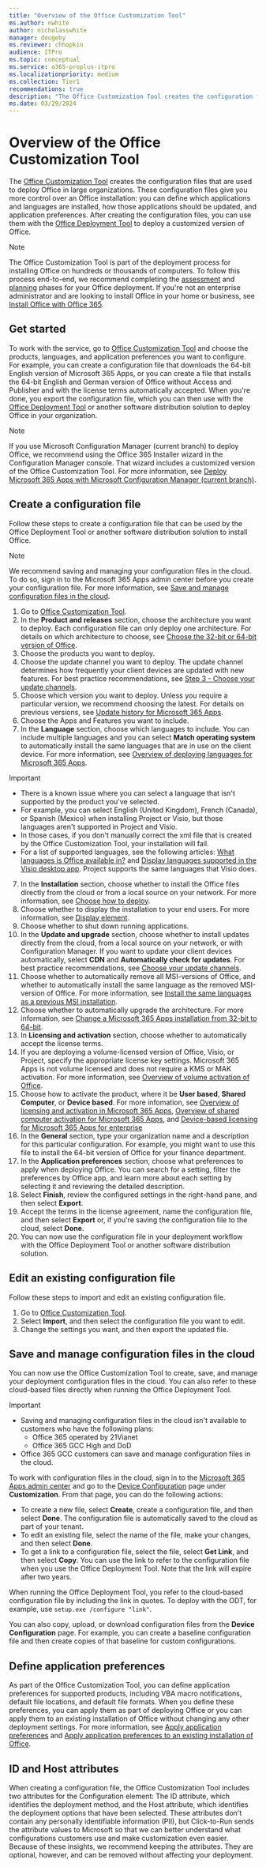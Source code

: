 ```yaml
---
title: "Overview of the Office Customization Tool"
ms.author: nwhite
author: nicholasswhite
manager: dougeby
ms.reviewer: chhopkin
audience: ITPro
ms.topic: conceptual
ms.service: o365-proplus-itpro
ms.localizationpriority: medium
ms.collection: Tier1
recommendations: true
description: "The Office Customization Tool creates the configuration files that are used to deploy Office in large organizations."
ms.date: 03/29/2024
---
```


# Overview of the Office Customization Tool

The [Office Customization Tool](https://config.office.com/deploymentsettings) creates the configuration files that are used to deploy Office in large organizations. These configuration files give you more control over an Office installation: you can define which applications and languages are installed, how those applications should be updated, and application preferences. After creating the configuration files, you can use them with the [Office Deployment Tool](../deploy/overview-office-deployment-tool.md) to deploy a customized version of Office.

> [!NOTE]
> The Office Customization Tool is part of the deployment process for installing Office on hundreds or thousands of computers. To follow this process end-to-end, we recommend completing the [assessment](../deploy/assess-microsoft-365-apps.md) and [planning](../deploy/plan-microsoft-365-apps.md) phases for your Office deployment. If you're not an enterprise administrator and are looking to install Office in your home or business, see [Install Office with Office 365](https://go.microsoft.com/fwlink/p/?LinkId=273820).

## Get started

To work with the service, go to [Office Customization Tool](https://config.office.com/deploymentsettings) and choose the products, languages, and application preferences you want to configure. For example, you can create a configuration file that downloads the 64-bit English version of Microsoft 365 Apps, or you can create a file that installs the 64-bit English and German version of Office without Access and Publisher and with the license terms automatically accepted. When you're done, you export the configuration file, which you can then use with the [Office Deployment Tool](../deploy/overview-office-deployment-tool.md) or another software distribution solution to deploy Office in your organization.
  
> [!NOTE]
> If you use Microsoft Configuration Manager (current branch) to deploy Office, we recommend using the Office 365 Installer wizard in the Configuration Manager console. That wizard includes a customized version of the Office Customization Tool. For more information, see [Deploy Microsoft 365 Apps with Microsoft Configuration Manager (current branch)](../deploy-microsoft-365-apps-configuration-manager.md).

## Create a configuration file

Follow these steps to create a configuration file that can be used by the Office Deployment Tool or another software distribution solution to install Office.

> [!NOTE]
> We recommend saving and managing your configuration files in the cloud. To do so, sign in to the Microsoft 365 Apps admin center before you create your configuration file. For more information, see [Save and manage configuration files in the cloud](#save-and-manage-configuration-files-in-the-cloud).

1. Go to [Office Customization Tool](https://config.office.com/deploymentsettings).
2. In the **Product and releases** section, choose the architecture you want to deploy. Each configuration file can only deploy one architecture. For details on which architecture to choose, see [Choose the 32-bit or 64-bit version of Office](https://support.microsoft.com/office/2dee7807-8f95-4d0c-b5fe-6c6f49b8d261).
3. Choose the products you want to deploy.
4. Choose the update channel you want to deploy. The update channel determines how frequently your client devices are updated with new features. For best practice recommendations, see [Step 3 - Choose your update channels](../deploy/plan-microsoft-365-apps.md#step-3---choose-your-update-channels).
5. Choose which version you want to deploy. Unless you require a particular version, we recommend choosing the latest. For details on previous versions, see [Update history for Microsoft 365 Apps](/officeupdates/update-history-microsoft365-apps-by-date).
6. Choose the Apps and Features you want to include.
7. In the **Language** section, choose which languages to include. You can include multiple languages and you can select **Match operating system** to automatically install the same languages that are in use on the client device. For more information, see [Overview of deploying languages for Microsoft 365 Apps](../deploy/overview-deploying-languages-microsoft-365-apps.md).

> [!IMPORTANT]
> - There is a known issue where you can select a language that isn't supported by the product you've selected. 
> - For example, you can select English (United Kingdom), French (Canada), or Spanish (Mexico) when installing Project or Visio, but those languages aren't supported in Project and Visio.
> - In those cases, if you don't manually correct the xml file that is created by the Office Customization Tool, your installation will fail.
> - For a list of supported languages, see the following articles: [What languages is Office available in?](https://support.microsoft.com/office/26d30382-9fba-45dd-bf55-02ab03e2a7ec) and [Display languages supported in the Visio desktop app](https://support.microsoft.com/office/a921983e-fd5d-45ef-8af1-cedf70c53d75). Project supports the same languages that Visio does.

7. In the **Installation** section, choose whether to install the Office files directly from the cloud or from a local source on your network. For more information, see [Choose how to deploy](../deploy/plan-microsoft-365-apps.md#step-1---choose-how-to-deploy).
8. Choose whether to display the installation to your end users. For more information, see [Display element](../deploy/office-deployment-tool-configuration-options#display-element).
9. Choose whether to shut down running applications.
10. In the **Update and upgrade** section,  choose whether to install updates directly from the cloud, from a local source on your network, or with Configuration Manager. If you want to update your client devices automatically, select **CDN** and **Automatically check for updates**. For best practice recommendations, see [Choose your update channels](../deploy/plan-microsoft-365-apps.md#step-3---choose-your-update-channels).
11. Choose whether to automatically remove all MSI-versions of Office, and whether to automatically install the same language as the removed MSI-version of Office. For more information, see [Install the same languages as a previous MSI installation](../deploy/overview-deploying-languages-microsoft-365-apps.md#install-the-same-languages-as-a-previous-msi-installation).
12. Choose whether to automatically upgrade the architecture. For more information, see [Change a Microsoft 365 Apps installation from 32-bit to 64-bit](../change-bitness.md).
13. In **Licensing and activation** section, choose whether to automatically accept the license terms.
14. If you are deploying a volume-licensed version of Office, Visio, or Project, specify the appropriate license key settings. Microsoft 365 Apps is not volume licensed and does not require a KMS or MAK activation. For more information, see [Overview of volume activation of Office](../volume-license-activation/plan-volume-activation-of-office.md).
15. Choose how to activate the product, where it be **User based**, **Shared Computer**, or **Device based**. For more infomation, see [Overview of licensing and activation in Microsoft 365 Apps](../licensing-activation/overview-licensing-activation-microsoft-365-apps.md), [Overview of shared computer activation for Microsoft 365 Apps](../licensing-activation/overview-office-deployment-tool.md), and [Device-based licensing for Microsoft 365 Apps for enterprise](../licensing-activation/device-based-licensing.md)
16. In the **General** section, type your organization name and a description for this particular configuration. For example, you might want to use this file to install the 64-bit version of Office for your finance department.
17. In the **Application preferences** section, choose what preferences to apply when deploying Office. You can search for a setting, filter the preferences by Office app, and learn more about each setting by selecting it and reviewing the detailed description.
18. Select **Finish**, review the configured settings in the right-hand pane, and then select **Export**.
19. Accept the terms in the license agreement, name the configuration file, and then select **Export** or, if you're saving the configuration file to the cloud, select **Done**.
20. You can now use the configuration file in your deployment workflow with the Office Deployment Tool or another software distribution solution.

## Edit an existing configuration file

Follow these steps to import and edit an existing configuration file.

1. Go to [Office Customization Tool](https://config.office.com/deploymentsettings).
2. Select **Import**, and then select the configuration file you want to edit.
3. Change the settings you want, and then export the updated file.

## Save and manage configuration files in the cloud

You can now use the Office Customization Tool to create, save, and manage your deployment configuration files in the cloud. You can also refer to these cloud-based files directly when running the Office Deployment Tool.

> [!IMPORTANT]
>- Saving and managing configuration files in the cloud isn't available to customers who have the following plans:
>   - Office 365 operated by 21Vianet
>   - Office 365 GCC High and DoD
> - Office 365 GCC customers can save and manage configuration files in the cloud.

To work with configuration files in the cloud, sign in to the [Microsoft 365 Apps admin center](https://config.office.com/) and go to the [Device Configuration](https://config.office.com/officeSettings/configurations) page under **Customization**. From that page, you can do the following actions:

- To create a new file, select **Create**, create a configuration file, and then select **Done**. The configuration file is automatically saved to the cloud as part of your tenant.
- To edit an existing file, select the name of the file, make your changes, and then select **Done**.
- To get a link to a configuration file, select the file, select **Get Link**, and then select **Copy**. You can use the link to refer to the configuration file when you use the Office Deployment Tool. Note that the link will expire after two years.

When running the Office Deployment Tool, you refer to the cloud-based configuration file by including the link in quotes. To deploy with the ODT, for example, use `setup.exe /configure "link"`.

You can also copy, upload, or download configuration files from the **Device Configuration** page. For example, you can create a baseline configuration file and then create copies of that baseline for custom configurations.

## Define application preferences

As part of the Office Customization Tool, you can define application preferences for supported products, including VBA macro notifications, default file locations, and default file formats. When you define these preferences, you can apply them as part of deploying Office or you can apply them to an existing installation of Office without changing any other deployment settings. For more information, see [Apply application preferences](../deploy/overview-office-deployment-tool.md#apply-application-preferences-to-microsoft-365-apps) and [Apply application preferences to an existing installation of Office](../deploy/overview-office-deployment-tool.md#apply-application-preferences-to-an-existing-installation-of-microsoft-365-apps).

## ID and Host attributes

When creating a configuration file, the Office Customization Tool includes two attributes for the Configuration element: The ID attribute, which identifies the deployment method, and the Host attribute, which identifies the deployment options that have been selected. These attributes don't contain any personally identifiable information (PII), but Click-to-Run sends the attribute values to Microsoft so that we can better understand what configurations customers use and make customization even easier. Because of these insights, we recommend keeping the attributes. They are optional, however, and can be removed without affecting your deployment.
